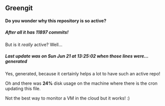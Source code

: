 ## Greengit

#### Do you wonder why this repository is so active?

##### After all it has 11897 commits!

But is it *really* active? Well...

##### Last update was on Sun Jun 21 at 13:25:02 when those lines were... generated

Yes, generated, because it certainly helps a lot to have such an active repo!

Oh and there was **24%** disk usage on the machine
where there is the cron updating this file.

Not the best way to monitor a VM in the cloud but it works! :)

